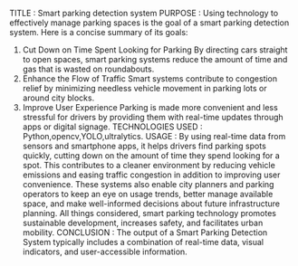 TITLE : Smart parking detection system PURPOSE : Using technology to effectively manage parking spaces is the goal of a smart parking detection system. Here is a concise summary of its goals:
1. Cut Down on Time Spent Looking for Parking
By directing cars straight to open spaces, smart parking systems reduce the amount of time and gas that is wasted on roundabouts.
2. Enhance the Flow of Traffic
Smart systems contribute to congestion relief by minimizing needless vehicle movement in parking lots or around city blocks.
3. Improve User Experience
Parking is made more convenient and less stressful for drivers by providing them with real-time updates through apps or digital signage. TECHNOLOGIES USED : Python,opencv,YOLO,ultralytics. USAGE : By using real-time data from sensors and smartphone apps, it helps drivers find parking spots quickly, cutting down on the amount of time they spend looking for a spot. This contributes to a cleaner environment by reducing vehicle emissions and easing traffic congestion in addition to improving user convenience. These systems also enable city planners and parking operators to keep an eye on usage trends, better manage available space, and make well-informed decisions about future infrastructure planning. All things considered, smart parking technology promotes sustainable development, increases safety, and facilitates urban mobility. CONCLUSION : The output of a Smart Parking Detection System typically includes a combination of real-time data, visual indicators, and user-accessible information.
